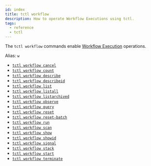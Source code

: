 ```yaml
---
id: index
title: tctl workflow
description: How to operate Workflow Executions using tctl.
tags:
  - reference
  - tctl
---
```


The `tctl workflow` commands enable [Workflow Execution](/concepts/what-is-a-workflow-execution) operations.

Alias: `w`

- [`tctl workflow cancel`](/tctl/workflow/cancel)
- [`tctl workflow count`](/tctl/workflow/count)
- [`tctl workflow describe`](/tctl/workflow/describe)
- [`tctl workflow describeid`](/tctl/workflow/describeid)
- [`tctl workflow list`](/tctl/workflow/list)
- [`tctl workflow listall`](/tctl/workflow/listall)
- [`tctl workflow listarchived`](/tctl/workflow/listarchived)
- [`tctl workflow observe`](/tctl/workflow/observe)
- [`tctl workflow query`](/tctl/workflow/query)
- [`tctl workflow reset`](/tctl/workflow/reset)
- [`tctl workflow reset-batch`](/tctl/workflow/reset-batch)
- [`tctl workflow run`](/tctl/workflow/run)
- [`tctl workflow scan`](/tctl/workflow/scan)
- [`tctl workflow show`](/tctl/workflow/show)
- [`tctl workflow showid`](/tctl/workflow/showid)
- [`tctl workflow signal`](/tctl/workflow/signal)
- [`tctl workflow stack`](/tctl/workflow/stack)
- [`tctl workflow start`](/tctl/workflow/start)
- [`tctl workflow terminate`](/tctl/workflow/terminate)
